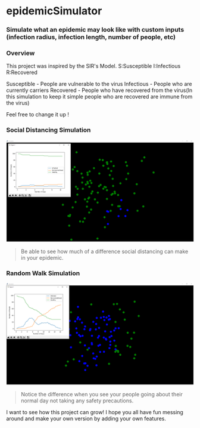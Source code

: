 # epidemicSimulator
### Simulate what an epidemic may look like with custom inputs (infection radius, infection length, number of people, etc)

### Overview
This project was inspired by the SIR's Model.
S:Susceptible
I:Infectious
R:Recovered

Susceptible - People are vulnerable to the virus
Infectious - People who are currently carriers
Recovered - People who have recovered from the virus(In this simulation to keep it simple people who are recovered are immune from the virus)



Feel free to change it up !




### Social Distancing Simulation

![Image of socialDistancingSim ](https://github.com/Mario5648/epidemicSimulator/blob/master/SocialDist.PNG?raw=true)

>Be able to see how much of a difference social distancing can make in your epidemic. 


### Random Walk Simulation

![Image of randomWalkSim](https://github.com/Mario5648/epidemicSimulator/blob/master/randomWalk.PNG?raw=true)
>Notice the difference when you see your people going about their normal day not taking any safety precautions.


I want to see how this project can grow! I hope you all have fun messing around and make your own version by adding your own features.



